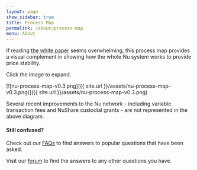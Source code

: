 ```yaml
---
layout: page
show_sidebar: true
title: Process Map
permalink: /about/process-map
menu: About
---
```

If reading [the white paper](/about/white-paper) seems overwhelming, this process map provides a visual complement in showing how the whole Nu system works to provide price stability.

Click the image to expand.

[![nu-process-map-v0.3.png]({{ site.url }}/assets/nu-process-map-v0.3.png)]({{ site.url }}/assets/nu-process-map-v0.3.png)

Several recent improvements to the Nu network - including variable transaction fees and NuShare custodial grants - are not represented in the above diagram.

#### Still confused?

Check out our [FAQs](/about/faqs) to find answers to popular questions that have been asked.

Visit our [forum](http://discuss.nubits.com) to find the answers to any other questions you have.
